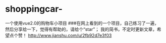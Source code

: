 # shoppingcar-
一个使用vue2.0的购物车小项目
###在网上看到的一个项目，自己练习了一遍，然后分享给一下，觉得有帮助的，请给个“star”；
我的简书，不定时更新文章，希望点个赞！
http://www.jianshu.com/u/2fb92d7e3f03
